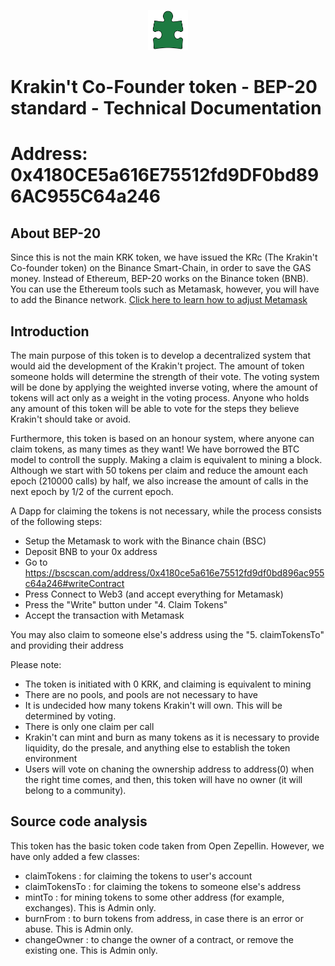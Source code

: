 <p align="center">
  <img src="https://raw.githubusercontent.com/krakintgithub/solidity/master/cofounder_token/Logo_sm.png" width="64px" title="Logo">
</p>

# Krakin't Co-Founder token - BEP-20 standard - Technical Documentation
# Address: 0x4180CE5a616E75512fd9DF0bd896AC955C64a246

## About BEP-20 
Since this is not the main KRK token, we have issued the KRc (The Krakin't Co-founder token) on the Binance Smart-Chain, in order to save the GAS money.
Instead of Ethereum, BEP-20 works on the Binance token (BNB). You can use the Ethereum tools such as Metamask, however, you will have to add the Binance network.
<a href="https://docs.binance.org/smart-chain/wallet/metamask.html">Click here to learn how to adjust Metamask</a>

## Introduction 

The main purpose of this token is to develop a decentralized system that would aid the development of the Krakin't project. The amount of token someone holds will determine the strength of their vote.
The voting system will be done by applying the weighted inverse voting, where the amount of tokens will act only as a weight in the voting process.
Anyone who holds any amount of this token will be able to vote for the steps they believe Krakin't should take or avoid.

Furthermore, this token is based on an honour system, where anyone can claim tokens, as many times as they want!
We have borrowed the BTC model to controll the supply. Making a claim is equivalent to mining a block. Although we start with 50 tokens per claim and reduce the amount each epoch (210000 calls) by half, we also increase the amount of calls in the next epoch by 1/2 of the current epoch.

A Dapp for claiming the tokens is not necessary, while the process consists of the following steps:

- Setup the Metamask to work with the Binance chain (BSC)
- Deposit BNB to your 0x address
- Go to https://bscscan.com/address/0x4180ce5a616e75512fd9df0bd896ac955c64a246#writeContract
- Press Connect to Web3 (and accept everything for Metamask)
- Press the "Write" button under "4. Claim Tokens"
- Accept the transaction with Metamask

You may also claim to someone else's address using the "5. claimTokensTo" and providing their address

Please note:
- The token is initiated with 0 KRK, and claiming is equivalent to mining
- There are no pools, and pools are not necessary to have
- It is undecided how many tokens Krakin't will own. This will be determined by voting.
- There is only one claim per call
- Krakin't can mint and burn as many tokens as it is necessary to provide liquidity, do the presale, and anything else to establish the token environment
- Users will vote on chaning the ownership address to address(0) when the right time comes, and then, this token will have no owner (it will belong to a community).




## Source code analysis
This token has the basic token code taken from Open Zepellin. However, we have only added a few classes:

- claimTokens : for claiming the tokens to user's account
- claimTokensTo : for claiming the tokens to someone else's address
- mintTo : for mining tokens to some other address (for example, exchanges). This is Admin only.
- burnFrom : to burn tokens from address, in case there is an error or abuse. This is Admin only.
- changeOwner : to change the owner of a contract, or remove the existing one. This is Admin only.

